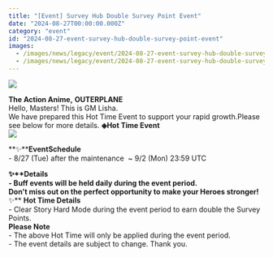 ```yaml
---
title: "[Event] Survey Hub Double Survey Point Event"
date: "2024-08-27T00:00:00.000Z"
category: "event"
id: "2024-08-27-event-survey-hub-double-survey-point-event"
images:
  - /images/news/legacy/event/2024-08-27-event-survey-hub-double-survey-point-event/dd90a5e5414246bb8ce3019165a7813a.webp
  - /images/news/legacy/event/2024-08-27-event-survey-hub-double-survey-point-event/4aeba603ee2d4ace8a3868642da99f1d.webp
---
```


![](/images/news/legacy/event/2024-08-27-event-survey-hub-double-survey-point-event/dd90a5e5414246bb8ce3019165a7813a.webp)  

**The Action Anime,** **OUTERPLANE**  
Hello, Masters! This is GM Lisha.  
We have prepared this Hot Time Event to support your rapid growth.Please see below for more details. **◈Hot Time Event**  
![](/images/news/legacy/event/2024-08-27-event-survey-hub-double-survey-point-event/4aeba603ee2d4ace8a3868642da99f1d.webp)  
  
**✨****EventSchedule**  
\- 8/27 (Tue) after the maintenance  ~ 9/2 (Mon) 23:59 UTC

  
**✨****Details**  
\- Buff events will be held daily during the event period.  
Don't miss out on the perfect opportunity to make your Heroes stronger!**✨** **Hot Time Details**  
\- Clear Story Hard Mode during the event period to earn double the Survey Points.  
**Please Note**  
\- The above Hot Time will only be applied during the event period.  
\- The event details are subject to change. Thank you.
